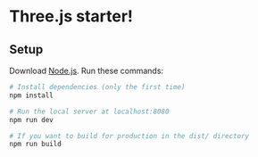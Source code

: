 # Three.js starter!

## Setup

Download [Node.js](https://nodejs.org/en/download/).
Run these commands:

```bash
# Install dependencies (only the first time)
npm install

# Run the local server at localhost:8080
npm run dev

# If you want to build for production in the dist/ directory
npm run build
```
